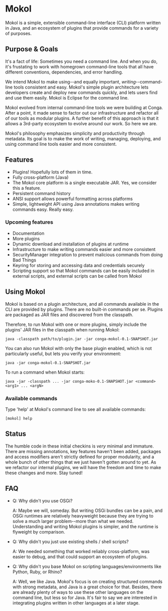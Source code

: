Mokol
=====

Mokol is a simple, extensible command-line interface (CLI) platform written in Java, and an ecosystem of plugins that provide commands for a variety of purposes.

## Purpose & Goals
It's a fact of life: Sometimes you need a command line. And when you do, it's frustating to work with homegrown command-line tools that all have different conventions, dependencies, and error handling.

We intend Mokol to make using--and equally important, *writing*--command-line tools consistent and easy. Mokol's simple plugin architecture lets developers create and deploy new commands quickly, and lets users find and use them easily. Mokol is Eclipse for the command line.

Mokol evolved from internal command-line tools we were building at Conga. After a point, it made sense to factor out our infrastructure and refactor all of our tools as modular plugins. A further benefit of this approach is that it allows a 3rd-party ecosystem to evolve around our work. So here we are.

Mokol's philosophy emphasizes simplicity and productivity through metadata. Its goal is to make the work of writing, managing, deploying, and using command line tools easier and more consistent.

## Features
- Plugins! Hopefully lots of them in time.
- Fully cross-platform (Java)
- The Mokol core platform is a single executable JAR. Yes, we consider this a feature.
- Persistent command history
- ANSI support allows powerful formatting across platforms
- Simple, lightweight API using Java annotations makes writing commands easy. Really easy.

### Upcoming features
- Documentation
- More plugins
- Dynamic download and installation of plugins at runtime
- Infrastructure to make writing commands easier and more consistent
- SecurityManager integration to prevent malicious commands from doing Bad Things
- Keyring for storing and accessing data and credentials securely
- Scripting support so that Mokol commands can be easily included in external scripts, and external scripts can be called from Mokol
	
## Using Mokol

Mokol is based on a plugin architecture, and all commands available in the CLI are provided by plugins. There are no built-in commands per se. Plugins are packaged as JAR files and discovered from the classpath.

Therefore, to run Mokol with one or more plugins, simply include the plugins' JAR files in the classpath when running Mokol:

    java -classpath path/to/plugin.jar -jar conga-mokol-0.1-SNAPSHOT.jar

You can also run Mokol with only the base plugin enabled, which is not particularly useful, but lets you verify your environment:

    java -jar conga-mokol-0.1-SNAPSHOT.jar
    
To run a command when Mokol starts:

    java -jar -classpath ... -jar conga-moko-0.1-SNAPSHOT.jar <command> <arg1> ... <argN>

### Available commands

Type 'help' at Mokol's command line to see all available commands:

    [mokol] help

## Status

The humble code in these initial checkins is *very* minimal and immature. There are missing annotations, key features haven't been added, packages and access modifiers aren't strictly defined for proper modularity, and a whole bunch of other things that we just haven't gotten around to yet. As we refactor our internal plugins, we will have the freedom and time to make these changes and more. Stay tuned!

## FAQ
- Q: Why didn't you use OSGi?

	A: Maybe we will, someday. But writing OSGi bundles can be a pain, and OSGi runtimes are relatively heavyweight because they are trying to solve a much larger problem--more than what we needed. Understanding and writing Mokol plugins is simpler, and the runtime is flyweight by comparison.

- Q: Why didn't you just use existing shells / shell scripts?

	A: We needed something that worked reliably cross-platform, was easier to debug, and that could support an ecosystem of plugins.

- Q: Why didn't you base Mokol on scripting languages/environments like Python, Ruby, or Rhino?

	A: Well, we like Java. Mokol's focus is on creating structured commands with strong metadata, and Java is a great choice for that. Besides, there are already plenty of ways to use these other languages on the command line, but less so for Java. It's fair to say we are interested in integrating plugins written in other languages at a later stage.